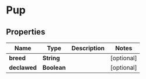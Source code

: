 # Pup

## Properties
Name | Type | Description | Notes
------------ | ------------- | ------------- | -------------
**breed** | **String** |  |  [optional]
**declawed** | **Boolean** |  |  [optional]

